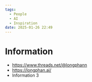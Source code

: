 ```yaml
---
tags:
  - People
  - AI
  - Inspiration
date: 2025-01-26 22:49
---
```


# Information

- https://www.threads.net/@longphann
- https://longphan.ai/
- Information 3